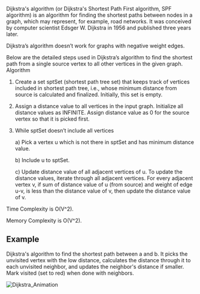 Dijkstra's algorithm (or Dijkstra's Shortest Path First algorithm, SPF algorithm) is an algorithm for finding the shortest paths between nodes in a graph, which may represent, for example, road networks. It was conceived by computer scientist Edsger W. Dijkstra in 1956 and published three years later.

Dijkstra’s algorithm doesn’t work for graphs with negative weight edges.

Below are the detailed steps used in Dijkstra’s algorithm to find the shortest path from a single source vertex to all other vertices in the given graph.
Algorithm
1) Create a set sptSet (shortest path tree set) that keeps track of vertices included in shortest path tree, i.e., whose minimum distance from source is calculated and finalized. Initially, this set is empty.
2) Assign a distance value to all vertices in the input graph. Initialize all distance values as INFINITE. Assign distance value as 0 for the source vertex so that it is picked first.
3) While sptSet doesn’t include all vertices

    a) Pick a vertex u which is not there in sptSet and has minimum distance value.
  
    b) Include u to sptSet.
  
    c) Update distance value of all adjacent vertices of u. To update the distance values, iterate through all adjacent vertices. For every           adjacent vertex v, if sum of distance value of u (from source) and weight of edge u-v, is less than the distance value of v, then update the  distance value of v.
    
Time Complexity is O(V^2).

Memory Complexity is O(V^2).

## Example

Dijkstra's algorithm to find the shortest path between a and b. It picks the unvisited vertex with the low distance, calculates the distance through it to each unvisited neighbor, and updates the neighbor's distance if smaller. Mark visited (set to red) when done with neighbors.

![Dijkstra_Animation](https://user-images.githubusercontent.com/35429211/67672949-a2dcfd80-f981-11e9-862a-96bd0ec9ba83.gif)
